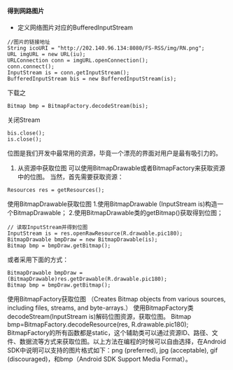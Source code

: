 #### 得到网路图片
* 定义网络图片对应的BufferedInputStream
```  
//图片的链接地址 
String icoURI = "http://202.140.96.134:8080/FS-RSS/img/RN.png"; 
URL imgURL = new URL(iu); 
URLConnection conn = imgURL.openConnection(); 
conn.connect(); 
InputStream is = conn.getInputStream(); 
BufferedInputStream bis = new BufferedInputStream(is); 
```
下载之
```  
Bitmap bmp = BitmapFactory.decodeStream(bis);
```
关闭Stream
```  
bis.close(); 
is.close(); 
```
位图是我们开发中最常用的资源，毕竟一个漂亮的界面对用户是最有吸引力的。
1. 从资源中获取位图
可以使用BitmapDrawable或者BitmapFactory来获取资源中的位图。
当然，首先需要获取资源：
```  
Resources res = getResources();
```
使用BitmapDrawable获取位图
1.使用BitmapDrawable (InputStream is)构造一个BitmapDrawable；
2.使用BitmapDrawable类的getBitmap()获取得到位图；
```  
// 读取InputStream并得到位图
InputStream is = res.openRawResource(R.drawable.pic180);
BitmapDrawable bmpDraw = new BitmapDrawable(is);
Bitmap bmp = bmpDraw.getBitmap();
```
或者采用下面的方式：
```  
BitmapDrawable bmpDraw = (BitmapDrawable)res.getDrawable(R.drawable.pic180);
Bitmap bmp = bmpDraw.getBitmap();
```
使用BitmapFactory获取位图
（Creates Bitmap objects from various sources, including files, streams, and byte-arrays.）
使用BitmapFactory类decodeStream(InputStream is)解码位图资源，获取位图。
Bitmap bmp=BitmapFactory.decodeResource(res, R.drawable.pic180);
BitmapFactory的所有函数都是static，这个辅助类可以通过资源ID、路径、文件、数据流等方式来获取位图。以上方法在编程的时候可以自由选择，在Android SDK中说明可以支持的图片格式如下：png (preferred), jpg (acceptable), gif (discouraged)，和bmp（Android SDK Support Media Format）。